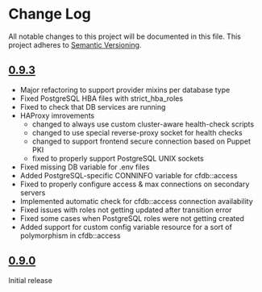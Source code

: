 # Change Log

All notable changes to this project will be documented in this file. This
project adheres to [Semantic Versioning](http://semver.org/).

## [0.9.3]
- Major refactoring to support provider mixins per database type
- Fixed PostgreSQL HBA files with strict_hba_roles 
- Fixed to check that DB services are running
- HAProxy imrovements
    - changed to always use custom cluster-aware health-check scripts
    - changed to use special reverse-proxy socket for health checks
    - changed to support frontend secure connection based on Puppet PKI
    - fixed to properly support PostgreSQL UNIX sockets
- Fixed missing DB variable for .env files
- Added PostgreSQL-specific CONNINFO variable for cfdb::access
- Fixed to properly configure access & max connections on secondary servers
- Implemented automatic check for cfdb::access connection availability
- Fixed issues with roles not getting updated after transition error
- Fixed some cases when PostgreSQL roles were not getting created
- Added support for custom config variable resource for a sort of polymorphism in cfdb::access

## [0.9.0]

Initial release

[0.9.3]: https://github.com/codingfuture/puppet-cfdb/releases/tag/v0.9.3
[0.9.0]: https://github.com/codingfuture/puppet-cfdb/releases/tag/v0.9.0

